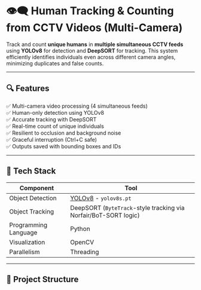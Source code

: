 # 👁️‍🗨️ Human Tracking & Counting from CCTV Videos (Multi-Camera)

Track and count **unique humans** in **multiple simultaneous CCTV feeds** using **YOLOv8** for detection and **DeepSORT** for tracking. This system efficiently identifies individuals even across different camera angles, minimizing duplicates and false counts.

---

## 🔍 Features

✅ Multi-camera video processing (4 simultaneous feeds)  
✅ Human-only detection using YOLOv8  
✅ Accurate tracking with DeepSORT  
✅ Real-time count of unique individuals  
✅ Resilient to occlusion and background noise  
✅ Graceful interruption (Ctrl+C safe)  
✅ Outputs saved with bounding boxes and IDs

---

## 🧠 Tech Stack

| Component   | Tool               |
|-------------|--------------------|
| Object Detection | [YOLOv8](https://github.com/ultralytics/ultralytics) - `yolov8s.pt` |
| Object Tracking  | DeepSORT (`ByteTrack`-style tracking via Norfair/BoT-SORT logic) |
| Programming Language | Python |
| Visualization | OpenCV |
| Parallelism | Threading |

---

## 📁 Project Structure

